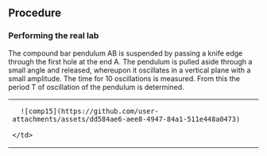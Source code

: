 ## Procedure

### Performing the real lab

The compound bar pendulum AB is suspended by passing a knife edge through the first hole at the end A.  The pendulum is pulled aside through a small angle and released, whereupon it oscillates in a vertical plane with a small amplitude. The time for 10 oscillations is measured. From this the period T of oscillation of the pendulum is determined.
<table>
  <tr>
    <td>
      
      ![comp15](https://github.com/user-attachments/assets/dd584ae6-aee8-4947-84a1-511e448a0473)

    </td>
  </tr>
</table>
